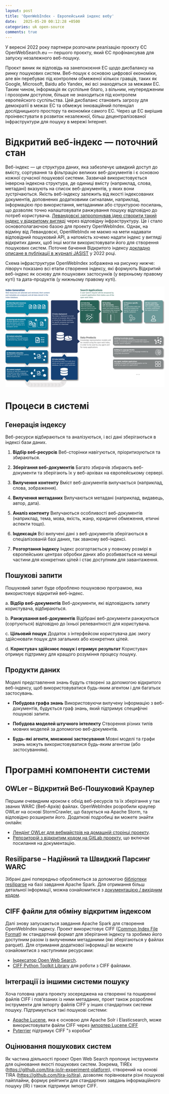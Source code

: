```yaml
---
layout: post
title: 'OpenWebIndex - Европейський індекс вебу'
date:   2025-05-20 00:12:28 +0500
categories: uk open-source
comments: true
---
```


У вересні 2022 року партнери розпочали реалізацію проєкту ЄС OpenWebSearch.eu — першого проєкту, який ЄС профінансував для запуску незалежного веб-пошуку.

Проєкт виник як відповідь на занепокоєння ЕС щодо дисбалансу на ринку пошукових систем. Веб-пошук є основою цифрової економіки, але він перебуває під контролем обмеженої кількох гравців, таких як Google, Microsoft, Baidu або Yandex, які всі знаходяться за межами ЕС. Таким чином, інформація як суспільне благо, з вільним, неупередженим і прозорим доступом, більше не знаходиться під контролем европейского суспільства. Цей дисбаланс становить загрозу для демократії в межах ЕС та обмежує інноваційний потенціал дослідницького простору та економіки самого ЕС. Через це ЕС вирішив проінвестувати в розвиток незалежної, більш децентралізованої інфраструктури для пошуку в мережі Інтернет. 

# Відкритий веб-індекс — поточний стан

Веб-індекс — це структура даних, яка забезпечує швидкий доступ до вмісту, сортування та фільтрацію великих веб-документів і є основою кожної сучасної пошукової системи. Зазвичай використовується інверсна індексна структура, де одиниці вмісту (наприклад, слова, метадані) вказують на список веб-документів, у яких вони зустрічаються. Якість веб-індексу залежить від якості індексованих документів, доповнених додатковими сигналами, наприклад, інформацією про використання, метаданими або структурою посилань, що дозволяє точно налаштовувати ранжування пошуку відповідно до потреб користувача. [Левандовскі запропонував ідею створити такий індекс у відкритому вигляді](https://cacm.acm.org/opinion/the-web-is-missing-an-essential-part-of-infrastructure/) через відповідну інфраструктуру. Це і стало основополагаючою базою для проекту OpenWebIndex. Однак, на відміну від Левандовскі, OpenWebIndx не маємо на мети надавати відповідний пошуковий API, а натомість хочемо надати індекс у вигляді відкритих даних, щоб інші могли використовувати його для створення пошукових систем. Поточне бачення Відкритого індексу [докладно описане в публікації в журналі JASIST](https://asistdl.onlinelibrary.wiley.com/doi/pdfdirect/10.1002/asi.24818) у 2022 році.

Схема інфраструктури OpenWebIndex зображена на рисунку нижче: ліворуч показано всі етапи створення індексу, які формують Відкритий веб-індекс як основу для пошукових застосунків (у верхньому правому куті) та дата-продуктів (у нижньому правому куті).

![Структура процесів Open Web Search](../img/openwebindex/openwebsearch-workflow-wtext-V1-2048x1293.png)

# Процеси в системі

## Генерація індексу

Веб-ресурси відбираються та аналізуються, і всі дані зберігаються в індексі бази даних.

1. **Відбір веб-ресурсів**
Веб-сторінки навігуються, пріоритизуються та збираються.

2. **Зберігання веб-документів**
Багато збирачів збирають веб-документи та зберігають їх у веб-архівах на європейському сервері.

3. **Вилучення контенту**
Вміст веб-документів вилучається (наприклад, слова, зображення).

4. **Вилучення метаданих**
Вилучаються метадані (наприклад, видавець, автор, дата).

5. **Аналіз контенту**
Вилучаються особливості веб-документів (наприклад, тема, мова, якість, жанр, юридичні обмеження, етичні аспекти тощо).

6. **Індексація**
Всі вилучені дані з веб-документів зберігаються в спеціалізованій базі даних, так званому веб-індексі.

7. **Розгортання індексу**
Індекс розгортається у повному розмірі в європейських центрах обробки даних або розбивається на менші частини для конкретних цілей і стає доступним для завантаження.

## Пошукові запити

Пошуковий запит буде оброблено пошуковою програмою, яка використовує відкритий веб-індекс.

а. **Відбір веб-документів**
Веб-документи, які відповідають запиту користувача, відбираються.

b. **Ранжування веб-документів**
Відібрані веб-документи ранжуються (сортуються) відповідно до їхньої релевантності для користувача.

с. **Цільовий пошук**
Додаток з інтерфейсом користувача дає змогу здійснювати пошук для загальних або конкретних цілей.

d. **Користувач здійснює пошук і отримує результат**
Користувач отримує підтримку для кращого розуміння процесу пошуку.

## Продукти даних

Моделі представлення знань будуть створені за допомогою відкритого веб-індексу, щоб використовуватися будь-яким агентом і для багатьох застосувань.

- **Побудова графа знань**
Використовуючи вилучену інформацію з веб-документів, будується граф знань, який підтримує специфічні пошукові запити.

- **Побудова моделей штучного інтелекту**
Створення різних типів мовних моделей за допомогою веб-документів.

- **Будь-які агенти, множинні застосування**
Мовні моделі та графи знань можуть використовуватися будь-яким агентом (або застосуванням).


# Програмні компоненти системи

## OWLer – Відкритий Веб-Пошуковий Краулер

Першим очевидним кроком є обхід веб-ресурсів та їх зберігання у так званих WARC (Веб-Архів) файлах. OpenWebIndex розробили краулер OWLer на основі StormCrawler, що базується на Apache Storm, та відповідно розширили його. Додаткові подробиці ви можете знайти онлайн:

- [Лендінг OWLer для вебмайстрів на домашній сторінці проекту](https://openwebsearch.eu/owler/).
- [Репозиторій з відкритим кодом на GitLab проекту](https://opencode.it4i.eu/openwebsearcheu-public/owler), що включає посилання на документацію.

## Resiliparse – Надійний та Швидкий Парсинг WARC

Зібрані дані попередньо обробляються за допомогою [бібліотеки resiliparse](https://github.com/chatnoir-eu/chatnoir-resiliparse) на базі завдання Apache Spark. Для отримання більш детальної інформації, можна ознайомитися з [документацією / вихідним кодом](https://opencode.it4i.eu/openwebsearcheu-public/preprocessing-pipeline).

## CIFF файли для обміну відкритим індексом

Далі знову запускається завдання Apache Spark для створення OpenWebIndex індексу. Проект використовує CIFF ([Common Index File Format](https://github.com/osirrc/ciff)) як стандартний формат для зберігання індексу та зробимо його доступним разом із вилученими метаданими (які зберігаються у файлах parquet). Для отримання додаткової інформації ви можете ознайомитися з наступними ресурсами:

- [Індексатор Open Web Search](https://opencode.it4i.eu/openwebsearcheu-public/spark-indexer).
- [CIFF Python Toolkit Library](https://opencode.it4i.eu/openwebsearcheu-public/ciff-toolkit/) для роботи з CIFF файлами.


## Інтеграції із іншими системи пошуку

Хоча головна увага проекту зосереджена на створенні та поширенні файлів CIFF і пов’язаних із ними метаданих, проет також розробляє інструменти для імпорту файлів CIFF у інших стандартних системи пошуку. Підтримується такі пошукові системи:

- [Apache Lucene](https://lucene.apache.org/), яка є основою для Apache Solr і Elasticsearch, може використовувати файли CIFF через [імпортер Lucene CIFF](https://github.com/informagi/lucene-ciff)
- [Pyterrier](https://github.com/terrierteam/pyterrier_pisa) підтримує CIFF "з коробки"

## Оцінювання пошукових систем

Як частина діяльності проект Open Web Search пропонує інструменти для оцінювання якості пошукових систем. Зокрема, TIREx (https://github.com/tira-io/ir-experiment-platform), створений на основі TIRA (https://github.com/tira-io/tira), дозволяє порівнювати різні пошукові пайплайни, формує рейтинги для стандартних завдань інформаційного пошуку (IR) і також підтримує імпорт CIFF.


